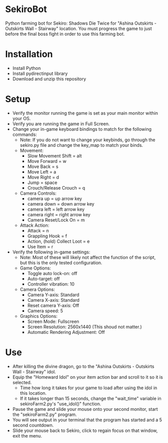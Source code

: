 # SekiroBot
Python farming bot for Sekiro: Shadows Die Twice for "Ashina Outskirts - Outskirts Wall - Stairway" location.
You must progress the game to just before the final boss fight in order to use this farming bot.

# Installation
- Install Python
- Install pydirectinput library
- Download and unzip this repository

# Setup
- Verify the monitor running the game is set as your main monitor within your OS.
- Verify you are running the game in Full Screen.
- Change your in-game keyboard bindings to match for the following commands:
    - Note: If you do not want to change your keybinds, go through the sekiro.py file and change the key_map to match your binds.
    - Movement:
        - Slow Movement Shift = alt
        - Move Forward = w
        - Move Back = s
        - Move Left = a
        - Move Right = d
        - Jump = space
        - Crouch/Release Crouch = q
    - Camera Controls:
        - camera up = up arrow key
        - camera down = down arrow key
        - camera left = left arrow key
        - camera right = right arrow key
        - Camera Reset/Lock On = m
    - Attack Action:
        - Attack = n
        - Grappling Hook = f
        - Action, (hold) Collect Loot = e
        - Use Item = r
- Verify the following in-game settings:
    - Note: Most of these will likely not affect the function of the script, but this is the only tested configuration.
    - Game Options:
        - Toggle auto lock-on: off
        - Auto-target: off
        - Controller vibration: 10
    - Camera Options:
        - Camera Y-axis: Standard
        - Camera X-axis: Standard
        - Reset camera Y-axis: Off
        - Camera speed: 5
    - Graphics Options:
        - Screen Mode: Fullscreen
        - Screen Resolution: 2560x1440 (This shoud not matter.)
        - Automatic Rendering Adjustment: Off

# Use
- After killing the divine dragon, go to the "Ashina Outskirts - Outskirts Wall - Stairway" idol.
- Equip the "Homeward Idol" on your item action bar and scroll to it so it is selected.
    - Time how long it takes for your game to load after using the idol in this location.
    - If it takes longer than 15 seconds, change the "wait_time" variable in sekiroFarm2.py's "use_idol()" function.
- Pause the game and slide your mouse onto your second monitor, start the "sekiroFarm2.py" program.
- You will see output in your terminal that the program has started and a 5 second countdown.
- Slide your mouse back to Sekiro, click to regain focus on that window, exit the menu.